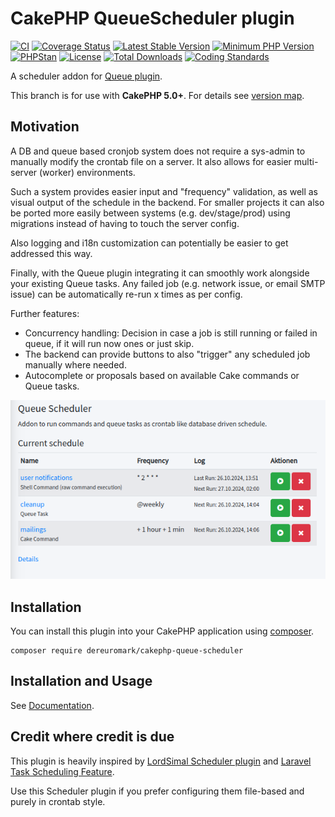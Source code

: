 # CakePHP QueueScheduler plugin

[![CI](https://github.com/dereuromark/cakephp-queue-scheduler/actions/workflows/ci.yml/badge.svg)](https://github.com/dereuromark/cakephp-queue-scheduler/actions/workflows/ci.yml)
[![Coverage Status](https://img.shields.io/codecov/c/github/dereuromark/cakephp-queue-scheduler/master.svg)](https://codecov.io/github/dereuromark/cakephp-queue-scheduler/branch/master)
[![Latest Stable Version](https://poser.pugx.org/dereuromark/cakephp-queue-scheduler/v/stable.svg)](https://packagist.org/packages/dereuromark/cakephp-queue-scheduler)
[![Minimum PHP Version](https://img.shields.io/badge/php-%3E%3D%207.4-8892BF.svg)](https://php.net/)
[![PHPStan](https://img.shields.io/badge/PHPStan-level%208-brightgreen.svg?style=flat)](https://phpstan.org/)
[![License](https://poser.pugx.org/dereuromark/cakephp-queue-scheduler/license.svg)](LICENSE)
[![Total Downloads](https://poser.pugx.org/dereuromark/cakephp-queue-scheduler/d/total)](https://packagist.org/packages/dereuromark/cakephp-queue-scheduler)
[![Coding Standards](https://img.shields.io/badge/cs-PSR--2--R-yellow.svg)](https://github.com/php-fig-rectified/fig-rectified-standards)

A scheduler addon for [Queue plugin](https://github.com/dereuromark/cakephp-queue).

This branch is for use with **CakePHP 5.0+**. For details see [version map](https://github.com/dereuromark/cakephp-queue-scheduler/wiki#cakephp-version-map).

## Motivation
A DB and queue based cronjob system does not require a sys-admin to manually modify the crontab file on a server.
It also allows for easier multi-server (worker) environments.

Such a system provides easier input and "frequency" validation, as well as visual output of the schedule in the backend.
For smaller projects it can also be ported more easily between systems (e.g. dev/stage/prod) using migrations
instead of having to touch the server config.

Also logging and i18n customization can potentially be easier to get addressed this way.

Finally, with the Queue plugin integrating it can smoothly work alongside your existing Queue tasks.
Any failed job (e.g. network issue, or email SMTP issue) can be automatically re-run x times as per config.

Further features:
- Concurrency handling: Decision in case a job is still running or failed in queue, if it will run now ones or just skip.
- The backend can provide buttons to also "trigger" any scheduled job manually where needed.
- Autocomplete or proposals based on available Cake commands or Queue tasks.

![screenshot](docs/screenshot.png)

## Installation

You can install this plugin into your CakePHP application using [composer](https://getcomposer.org).

```
composer require dereuromark/cakephp-queue-scheduler
```

## Installation and Usage
See [Documentation](docs/).

## Credit where credit is due
This plugin is heavily inspired by [LordSimal Scheduler plugin](https://github.com/LordSimal/cakephp-scheduler)
and [Laravel Task Scheduling Feature](https://laravel.com/docs/10.x/scheduling).

Use this Scheduler plugin if you prefer configuring them file-based and purely in crontab style.
